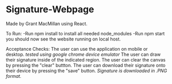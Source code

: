 # Signature-Webpage
Made by Grant MacMillan using React.

To Run:
-Run npm install to install all needed node_modules
-Run npm start
you should now see the website running on local host.

Acceptance Checks: 
The user can use the application on mobile or desktop. *tested using google chrome device emulator*
The user can draw their signature inside of the indicated region.
The user can clear the canvas by pressing the "clear" buttton.
The user can download their signature onto their device by pressing the "save" button. *Signature is downloaded in .PNG format.*
